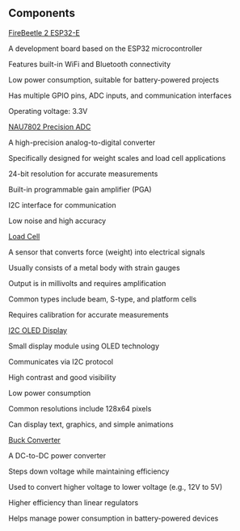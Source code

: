 ## Components

[FireBeetle 2 ESP32-E](https://botland.store/img/art/inne/19015_7.jpg) 

A development board based on the ESP32 microcontroller

Features built-in WiFi and Bluetooth connectivity

Low power consumption, suitable for battery-powered projects

Has multiple GPIO pins, ADC inputs, and communication interfaces

Operating voltage: 3.3V

[NAU7802 Precision ADC](https://cdn11.bigcommerce.com/s-3fd3md1ghs/images/stencil/500x659/products/35944/21010/NAU7802SGI-2__13030.1725094091.jpg?c=2)

A high-precision analog-to-digital converter

Specifically designed for weight scales and load cell 
applications

24-bit resolution for accurate measurements

Built-in programmable gain amplifier (PGA)

I2C interface for communication

Low noise and high accuracy

[Load Cell](https://electropeak.com/pub/media/catalog/product/cache/95f75205f3b943f313b30831421df8c2/s/e/sen-13-045-1-loadcell-sensor-1kg.jpg)

A sensor that converts force (weight) into electrical signals

Usually consists of a metal body with strain gauges

Output is in millivolts and requires amplification

Common types include beam, S-type, and platform cells

Requires calibration for accurate measurements

[I2C OLED Display](https://cdn.shopify.com/s/files/1/1509/1638/products/096-zoll-oled-ssd1306-display-i2c-128-x-64-pixel-kompatibel-mit-arduino-und-raspberry-pi-562312.jpg?v=1679397959)

Small display module using OLED technology

Communicates via I2C protocol

High contrast and good visibility

Low power consumption

Common resolutions include 128x64 pixels

Can display text, graphics, and simple animations

[Buck Converter](https://5.imimg.com/data5/SELLER/Default/2023/6/316324500/EX/MO/OP/9484237/1-3--500x500.jpg)

A DC-to-DC power converter

Steps down voltage while maintaining efficiency

Used to convert higher voltage to lower voltage (e.g., 12V to 5V)

Higher efficiency than linear regulators

Helps manage power consumption in battery-powered devices
